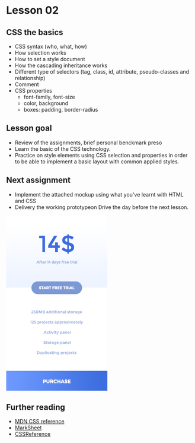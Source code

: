 # Lesson 02

## CSS the basics

- CSS syntax (who, what, how)
- How selection works
- How to set a style document
- How the cascading inheritance works
- Different type of selectors (tag, class, id, attribute, pseudo-classes and relationship)
- Comment
- CSS properties
    - font-family, font-size
    - color, background
    - boxes: padding, border-radius


## Lesson goal

- Review of the assignments, brief personal benckmark preso
- Learn the basic of the CSS technology.
- Practice on style elements using CSS selection and properties in order to be able to implement a basic layout with common applied styles.


## Next assignment

- Implement the attached mockup using what you've learnt with HTML and CSS
- Delivery the working prototypeon Drive the day before the next lesson. 

![](price_mockup.png)

## Further reading

- [MDN CSS reference](https://developer.mozilla.org/en-US/docs/Web/CSS/Reference)
- [MarkSheet](http://marksheet.io/)
- [CSSReference](http://cssreference.io/)